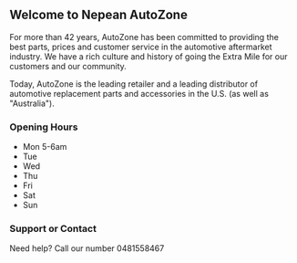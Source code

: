 ## Welcome to Nepean AutoZone

For more than 42 years, AutoZone has been committed to providing the best parts, prices and customer service in the automotive aftermarket industry. We have a rich culture and history of going the Extra Mile for our customers and our community.

Today, AutoZone is the leading retailer and a leading distributor of automotive replacement parts and accessories in the U.S. (as well as "Australia").

### Opening Hours

- Mon 5-6am
- Tue
- Wed
- Thu
- Fri
- Sat
- Sun

### Support or Contact

Need help? Call our number 0481558467

